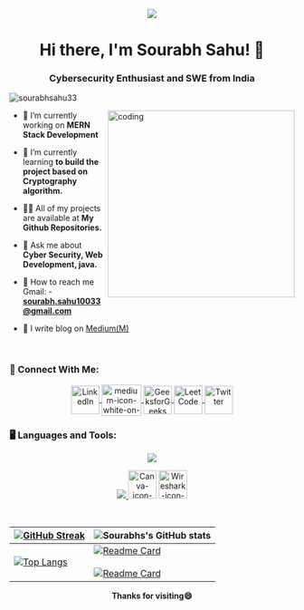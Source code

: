 <p align="center">
  <img src="https://i.ibb.co/Cpckhz9/bnner.png" />
</p>
<h1 align="center">Hi there, I'm Sourabh Sahu! 👋</h1>
<h3 align="center">Cybersecurity Enthusiast and SWE from India</h3>

<p align="left"> 
<img src="https://komarev.com/ghpvc/?username=sourabhsahu33&label=Profile%20views&color=0e75b6&style=flat" alt="sourabhsahu33" /> </p>

<img align="right" alt= "coding" width="330" hight="330" src = "https://i.ibb.co/6mzmhL1/rrr2.png">

- 🔭 I’m currently working on **MERN Stack Development**

- 🌱 I’m currently learning **to build the project based on Cryptography algorithm.**

- 👨‍💻 All of my projects are available at **My Github Repositories.**

- 💬 Ask me about **Cyber Security, Web Development, java.**

- 📱 How to reach me Gmail: - <strong>sourabh.sahu10033@gmail.com</strong>
- 📑 I write blog on [Medium(M)](https://medium.com/@sourabh.sahu10033)
<br>

### 🤝 Connect With Me:

<!--icons and links-->
<p align="center">
  <a href="#" target="_blank">
    <img align="center" src="https://user-images.githubusercontent.com/88904952/234979284-68c11d7f-1acc-4f0c-ac78-044e1037d7b0.png" alt="LinkedIn" height="50" width="50" />
  </a>
    <a href="https://medium.com/@sourabh.sahu10033" target="_blank">
     <img align="center" src="https://i.ibb.co/ZG3qWLm/medium-icon-white-on-black.png" alt="medium-icon-white-on-black" border="0" alt="Medium" height="55" width="70"/>
  </a>
  <a href="#" target="_blank">
    <img align="center" src="https://img.icons8.com/?size=512&id=AbQBhN9v62Ob&format=png" alt="GeeksforGeeks" height="50" width="50" />
  </a>
  <a href="#" target="_blank">
    <img align="center" src="https://img.icons8.com/?size=512&id=9L16NypUzu38&format=png" alt="LeetCode" height="50" width="50" />
  </a>
   <a href="#" target="_blank">
    <img align="center" src="https://skillicons.dev/icons?i=twitter" alt="Twitter" height="50" width="50" />
  </a>
</p>


### 🖥️ Languages and Tools:

<p align="center">
  <a href="https://skillicons.dev">
    <img src="https://skillicons.dev/icons?i=html,css,javascript,github,java,matlab,processing,bootstrap,git,linux,discord,react,php,mysql" />
  </a>
</p>
<p align="center">
  <a href="https://skillicons.dev">
      <img src="https://skillicons.dev/icons?i=cpp,python,vscode&perline=14" />
  </a>
  <a href="https://ibb.co/sQ1fXHh"><img src="https://i.ibb.co/sQ1fXHh/Canva-icon-2021tt.png" alt="Canva-icon-2021tt" border="0" height="50" width="50"></a>
  <a href="https://www.wireshark.org/"><img src="https://i.ibb.co/jkhJksB/Wireshark-icon-svg.png" alt="Wireshark-icon-svg" border="0"height="50" width="50"></a>
  </p>
</br>

|[![GitHub Streak](https://streak-stats.demolab.com/?user=sourabhsahu33&theme=dark)](https://git.io/streak-stats) | ![Sourabhs's GitHub stats](https://github-readme-stats.vercel.app/api?username=sourabhsahu33&show_icons=true&theme=radical) |
| --- | --- |
[![Top Langs](https://github-readme-stats.vercel.app/api/top-langs/?username=Sourabhsahu33&hide_progress=true)](https://github.com/Sourabhsahu33/Sourabhsahu33) | [![Readme Card](https://github-readme-stats.vercel.app/api/pin/?username=sourabhsahu33&repo=Software-Approach-Enigma-Machine-)](https://github.com/Sourabhsahu33/Software-Approach-Enigma-Machine-) </br></br>[![Readme Card](https://github-readme-stats.vercel.app/api/pin/?username=sourabhsahu33&repo=Get-the-Data-Received-in-a-Flask-request)](https://github.com/Sourabhsahu33/Get-the-Data-Received-in-a-Flask-request)


 <b><p align="center" dir="auto">Thanks for visiting<g-emoji class="g-emoji" alias="smile" fallback-src="https://github.githubassets.com/images/icons/emoji/unicode/1f604.png">😄</g-emoji></p></b>
